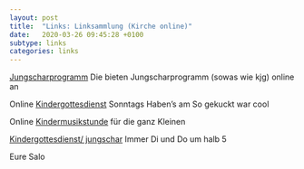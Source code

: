 ```yaml
---
layout: post
title:  "Links: Linksammlung (Kirche online)"
date:   2020-03-26 09:45:28 +0100
subtype: links
categories: links
---
```


[Jungscharprogramm](https://www.cvjm-nuernberg.de/news?action=view_one_article&article_id=410)
Die bieten Jungscharprogramm (sowas wie kjg) online an

Online [Kindergottesdienst](https://youtu.be/VOhnGDOlEXA) Sonntags 
Haben’s am So gekuckt war cool

Online [Kindermusikstunde](https://www.youtube.com/channel/UCjZo5FZLamKq6fuwb1hHdwQ) für die ganz Kleinen

[Kindergottesdienst/ jungschar](https://www.passion-online.org/kids)
Immer Di und Do um halb 5

Eure Salo
